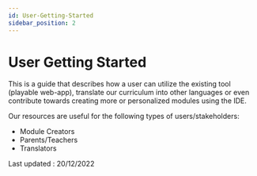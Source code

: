 ```yaml
---
id: User-Getting-Started
sidebar_position: 2
---
```


# User Getting Started

This is a guide that describes how a user can utilize the existing tool (playable web-app), translate our curriculum into other languages or even contribute towards creating more or personalized modules using the IDE.

Our resources are useful for the following types of users/stakeholders:
- Module Creators	
- Parents/Teachers
- Translators



Last updated : 20/12/2022

